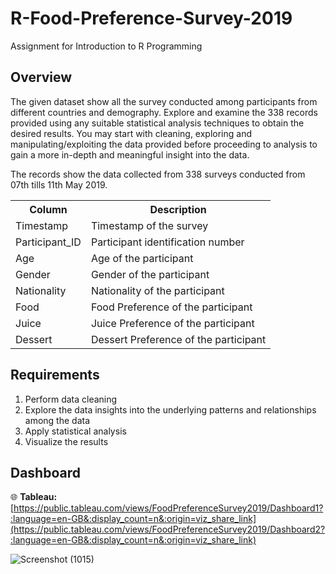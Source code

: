 # R-Food-Preference-Survey-2019
Assignment for Introduction to R Programming

## Overview
The given dataset show all the survey conducted among participants from different countries and demography. Explore and examine the 338 records provided using any suitable statistical analysis techniques to obtain the desired results.  You may start with cleaning, exploring and manipulating/exploiting the data provided before proceeding to analysis to gain a more in-depth and meaningful insight into the data.

The records show the data collected from 338 surveys conducted from 07th tills 11th May 2019.

<table>
<tr>
  <th>Column</th>
  <th>Description</th>
</tr>
<tr>
  <td>Timestamp</td>
  <td>Timestamp of the survey</td>
</tr>
<tr>
  <td>Participant_ID</td>
  <td>Participant identification number</td>
</tr>
<tr>
  <td>Age</td>
  <td>Age of the participant</td>
</tr>
<tr>
  <td>Gender</td>
  <td>Gender of the participant</td>
</tr>
<tr>
  <td>Nationality</td>
  <td>Nationality of the participant</td>
</tr>
<tr>
  <td>Food</td>
  <td>Food Preference of the participant</td>
</tr>
<tr>
  <td>Juice</td>
  <td>Juice Preference of the participant</td>
</tr>
<tr>
  <td>Dessert</td>
  <td>Dessert Preference of the participant</td>
</tr>
</tr>
</table>
 
## Requirements
1. Perform data cleaning
2. Explore the data insights into the underlying patterns and relationships among the data
3. Apply statistical analysis
4. Visualize the results

## Dashboard
🌐 **Tableau:** [https://public.tableau.com/views/FoodPreferenceSurvey2019/Dashboard1?:language=en-GB&:display_count=n&:origin=viz_share_link](https://public.tableau.com/views/FoodPreferenceSurvey2019/Dashboard2?:language=en-GB&:display_count=n&:origin=viz_share_link)

![Screenshot (1015)](https://github.com/NguHE/R-Food-Preference-Survey-2019/assets/125574265/4dddd5b2-25d2-4d05-852d-6e41bae48a9c)


